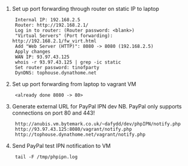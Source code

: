 1. Set up port forwarding through router on static IP to laptop

        Internal IP: 192.168.2.5
        Router: http://192.168.2.1/
        Log in to router: (Router password: <blank>)
        "Virtual Servers" (Port forwarding): http://192.168.2.1/fw_virt.html
        Add "Web Server (HTTP)": 8080 -> 8080 (192.168.2.5)
        Apply changes
        WAN IP: 93.97.43.125
        whois -r 93.97.43.125 | grep -ic static
        Set router password: tinofparty
        DynDNS: tophouse.dynathome.net

2. Set up port forwarding from laptop to vagrant VM

        <already done 8080 -> 80>

3. Generate external URL for PayPal IPN dev
    NB. PayPal only supports connections on port 80 and 443!

        http://anubis.vm.bytemark.co.uk/~dafydd/dev/phpIPN/notify.php
        http://93.97.43.125:8080/vagrant/notify.php
        http://tophouse.dynathome.net/vagrant/notify.php

4. Send PayPal test IPN notification to VM

        tail -F /tmp/phpipn.log
